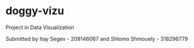 # doggy-vizu
Project in Data Visualization

Submitted by
Itay Segev - 209146067
and
Shlomo Shmouely - 318296779


